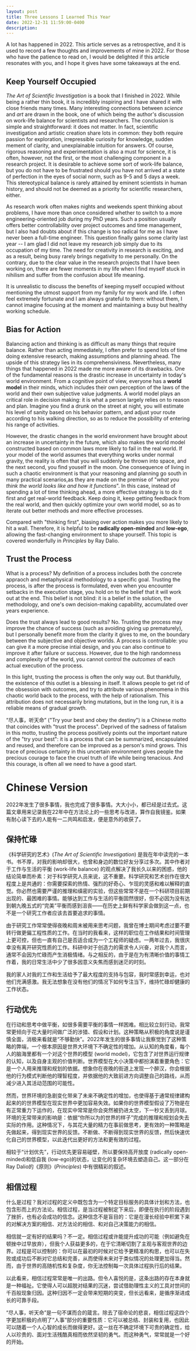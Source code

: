 ```yaml
---
layout: post
title: Three Lessons I Learned This Year
date: 2022-12-31 11:59:00-0400
description: 
---
```

A lot has happened in 2022. This article serves as a retrospective, and it is used to record a few thoughts and improvements of mine in 2022. For those who have the patience to read on, I would be delighted if this article resonates with you, and I hope it gives have some takeaways at the end. 

## Keep Yourself Occupied

*The Art of Scientific Investigation* is a book that I finished in 2022. While being a rather thin book, it is incredibly inspiring and I have shared it with close friends many times. Many interesting connections between *science* and *art* are drawn in the book, one of which being the author's discussion on work-life balance for scientists and researchers. The conclusion is simple and straightforward: it does not matter. In fact, scientific investigation and artistic creation share lots in common: they both require passion for exploration, irrepressible curiosity for knowledge, sudden mement of clarity, and unexplainable intuition for answers. Of course, rigorous reasoning and experimentation is also a must for science, it is often, however, not the first, or the most challenging component in a research project. It is desirable to achieve some sort of work-life balance, but you do not have to be frustrated should you have not arrived at a state of perfection in the eyes of social norm, such as 9-5 and 5 days a week. This stereotypical balance is rarely attained by eminent scientists in human history, and should not be deemed as a priority for scientific researchers, either. 

As research work often makes nights and weekends spent thinking about problems, I have more than once considered whether to switch to a more engineering-oriented job during my PhD years. Such a position usually offers better controllability over project outcomes and time management, but I also had doubts about if this change is too radical for me as I have never been a full-time engineer. This question finally gains some clarity last year -- I am glad I did not leave my research job simply due to its occupation of my time. The need for creativity in research is exciting, and as a result, being busy rarely brings negativity to me personally. On the contrary, due to the clear value in the research projects that I have been working on, there are fewer moments in my life when I find myself stuck in nihilism and suffer from the confusion about life meaning.

It is unrealistic to discuss the benefits of keeping myself occupied without mentioning the utmost support from my family for my work and life. I often feel extremely fortunate and I am always grateful to them: without them, I cannot imagine focusing at the moment and maintaining a busy but healthy working schedule.

## Bias for Action

Balancing action and thinking is as difficult as many things that require balance. Rather than acting immediately, I often prefer to spend lots of time doing extensive research, making assumptions and planning ahead. The upside of this strategy lies in its comprehensiviness. Nevertheless, many things that happened in 2022 made me more aware of its drawbacks. One of the fundamental reasons is the drastic increase in uncertainty in today's world environment. From a cognitive point of view, everyone has a **world model** in their minds, which includes their own perception of the laws of the world and their own subjective value judgments. A world model plays an critical role in decision making: it is what a person largely relies on to reason and plan. Imagine you find a drunk on the street at night, you will estimate his level of sanity based on his behavior pattern, and adjust your route according to his walking direction, so as to reduce the possibility of entering his range of activities.

However, the drastic changes in the world environment have brought about an increase in uncertainty in the future, which also makes the world model constructed based on common laws more likely to fail in the real world. If your model of the world assumes that everything works under normal gravity, the reality is often that you will suddenly be thrown into space, and the next second, you find youself in the moon. One consequence of living in such a chaotic environment is that your reasoning and planning go south in many practical scenarios,as they are made on the premise of "*what you think the world looks like and how it functions*". In this case, instead of spending a lot of time thinking ahead, a more effective strategy is to do it first and get real-world feedback. Keep doing it, keep getting feedback from the real world, and then quickly optimize your own world model, so as to iterate out better methods and more effective processes.

Compared with "thinking first", biasing over action makes you more likely to hit a wall. Therefore, it is helpful to be **radically open-minded** and **low-ego**, allowing the fast-changing environment to shape yourself. This topic is covered wonderfully in *Principles* by Ray Dalio. 

## Trust the Process

What is a process? My definition of a process includes both the concrete appraoch and metaphysical methodology to a specific goal. Trusting the process, is after the process is formulated, even when you encounter setbacks in the execution stage, you hold on to the belief that it will work out at the end. This belief is not blind: it is a belief in the solution, the methodology, and one's own decision-making capability, accumulated over years experience.

Does the trust always lead to good results? No. Trusting the process may improve the chance of success (such as avoiding giving up prematurely), but I personally benefit more from the clarity it gives to me, on the boundary between the subjective and objective worlds. A process is controllable: you can give it a more precise intial design, and you can also continue to improve it after failure or success. However, due to the high randomness and complexity of the world, you cannot control the *outcomes* of each actual execution of the process.

In this light, trusting the process is often the only way out. But thankfully, the existence of this outlet is a blessing in itself. It allows people to get rid of the obsession with outcomes, and try to attribute various phenomena in this chaotic world back to the process, with the help of rationalism. This attribution does not necessarily bring mutations, but in the long run, it is a reliable means of gradual growth.

“尽人事，听天命” ("Try your best and obey the destiny") is a Chinese motto that coincides with "trust the process". Deprived of the sadness of fatalism in this motto, trusting the process positively points out the important nature of the "try your best": it is a process that can be summarized, encapsulated and reused, and therefore can be improved as a person's mind grows. This trace of precious certainty in this uncertain environment gives people the precious courage to face the cruel truth of life while being tenacious. And this courage, is often all we need to have a good start.

# Chinese Version

2022年发生了很多事情，我也完成了很多事情。大大小小，都已经是过去式。这篇文章用来记录我在22年中在方法论上的一些思考与改进，算作自我镜鉴。如果有耐心读下去的人能有一二共鸣和启发，便是意外的收获了。

## 保持忙碌

《科学研究的艺术》(*The Art of Scientific Investigation*) 是我在年中读完的一本书。书不厚，对我的影响却很大，也曾和身边的数位好友分享过多次。其中作者对于工作与生活的平衡 (work-life balance) 的观点解决了我长久以来的困惑，他的结论简单而朴素：对于科学研究人员来说，这不重要。科学研究和艺术创作在很大程度上是共通的：你需要探索的热情、强烈的好奇心、乍现的灵感和难以解释的直觉。你必然也需要严谨的推理和缜密的实验，但这些常常不是在一个科研项目前期出现的、最困难的事情。能够达到工作与生活的平衡固然很好，但不必因为没有达到朝九晚五式的“完美”平衡而感到沮丧——在历史上鲜有科学家会做到这一点，也不是一个研究工作者应该去首要追求的事情。

由于研究工作常常使得夜晚和周末被用来思考问题，我曾在博士期间考虑过要不要转行做更偏工程性质的工作。在当时的我看来，这样的职位在工作结果和时间管理上更可控，但也一直有自己是否适合成为一个工程师的疑虑。一两年过去，我很庆幸没有离开研究性质的工作。科研中对于创造力的需求令人兴奋，对我个人而言，通常不会因为忙碌而产生消极情绪。与之相反的，由于是在为有清晰价值的事情工作着，我的日常生活中少了很多因意义失焦而感到迷茫的时刻。

我的家人对我的工作和生活给予了最大程度的支持与包容，我时常感到幸运，也对他们充满感激。我无法想象在没有他们的情况下如何专注当下，维持忙碌却健康的工作状态。

## 行动优先

在行动和思考中做平衡，如很多需要平衡的事情一样困难。相比较立刻行动，我常常更倾向于花大量时间做广泛的涉猎、假设和计划。这种策略从积极的角度说是谨慎全面，消极来看就是“不够勤快”。2022年发生的很多事情让我察觉到了这种策略的弊端，一个根本原因是世界大环境下不确定性的增加。从认知的角度看，每个人的脑海里都有一个对这个世界的模型 (world model)，它包含了对世界运行规律的认知，以及自身主观的价值判断。世界模型在大小决策中都扮演着重要角色：它是一个人用来推理和规划的依据。想象你在夜晚的街道上发现一个醉汉，你会根据他的行为模式判断他的理智程度，并依据他的大致前进方向调整自己的路线，从而减少进入其活动范围的可能性。

然而，世界环境的急剧变化带来了未来不确定性的增加，也使得基于通常规律建构起来的的世界模型在现实世界中更加容易失效。如果你的世界模型假设了万物是在有正常重力下运作的，在现实中常常是你会突然被扔进太空，下一秒又丢到月球。环境的无常带来的影响是：依据“你所以为的世界的样子”完成的推理和规划会失去实际的作用。这种情况下，与其花大量的精力在事前做思考，更有效的一种策略是先做起来，得到现实世界的反馈。不断做、不断得到现实世界的反馈，然后快速优化自己的世界模型，以此迭代出更好的方法和更有效的过程。

相较于“计划优先”，行动优先更容易碰壁，所以要保持高开放度 (radically open-minded)和低自我 (low-ego)的状态，让变化的复杂环境去塑造自己。这一部分在Ray Dalio的《原则》(*Principles*) 中有很精彩的叙述。

## 相信过程

什么是过程？我对过程的定义中既包含为一个特定目标服务的具体计划和方法，也包含形而上的方法论。相信过程，是当过程被制定下来后，即便在执行的阶段遇到了挫折，也有必会成功的信念。这种信念不是盲目的：它是在漫长经验中积累下来的对解决方案的相信、对方法论的相信、和对自己决策能力的相信。

相信就一定有好的结果吗？不一定。相信过程或许能提升成功的可能（例如避免在顿挫中过早放弃），但我个人获益更多的，在于它清晰切割了主观与客观世界的边界。过程是可以控制的：你可以在最初的时候对它给予更精准的构思，也可以在失败或成功后不断对它总结和完善，从而使得未来对于类似情况的处理更加得当。然而，由于世界的高随机性和复杂度，你无法控制每一次具体过程执行后的结果。

以此看来，相信过程常常是唯一的出路。但令人喜悦的是，这条出路的存在本身就是一种福祉。它使得人可以超脱对结果的沉迷，尝试借助理性主义的工具对世间的千百般现象归因。这种归因不一定会带来短期的突变，但长远看来，是循序渐进成长的可靠手段。

“尽人事，听天命”是一句不谋而合的箴言。除去了宿命论的悲哀，相信过程这四个字更加积极的点明了“人事”部分的重要性质：它可以被总结、封装和复用，也因此可以随着一个人心智的成长而做得更好。这一丝在不确定环境下可贵的确定性，给人以珍贵的、面对生活残酷真相而依然坚韧的勇气。而这种勇气，常常就是一个好的开始。
